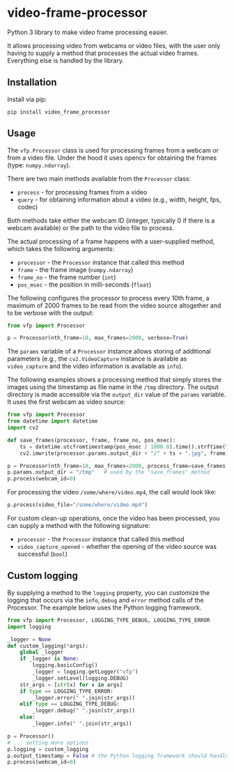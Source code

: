 # video-frame-processor
Python 3 library to make video frame processing easier.

It allows processing video from webcams or video files, 
with the user only having to supply a method that processes
the actual video frames. Everything else is handled by the
library.

## Installation

Install via pip:

```
pip install video_frame_processor
```

## Usage

The `vfp.Processor` class is used for processing frames from a webcam or from a video file.
Under the hood it uses opencv for obtaining the frames (type: `numpy.ndarray`).

There are two main methods available from the `Processor` class:
* `process` - for processing frames from a video
* `query` - for obtaining information about a video (e.g., width, height, fps, codec)

Both methods take either the webcam ID (integer, typically 0 if there is a webcam available) 
or the path to the video file to process.

The actual processing of a frame happens with a user-supplied method, which takes the following
arguments:
* `processor` - the `Processor` instance that called this method
* `frame` - the frame image (`numpy.ndarray`)
* `frame_no` - the frame number (`int`)
* `pos_msec` - the position in milli-seconds (`float`)

The following configures the processor to process every 10th frame, a maximum of 2000 frames
to be read from the video source altogether and to be verbose with the output:

```python
from vfp import Processor

p = Processor(nth_frame=10, max_frames=2000, verbose=True)
```

The `params` variable of a `Processor` instance allows storing of additional parameters
(e.g., the `cv2.VideoCapture` instance is available as `video_capture` and the video information
is available as `info`). 

The following examples shows a processing method that simply stores the images using the timestamp 
as file name in the `/tmp` directory. The output directory is made accessible via the `output_dir` 
value of the `params` variable. It uses the first webcam as video source:

```python
from vfp import Processor
from datetime import datetime
import cv2

def save_frames(processor, frame, frame_no, pos_msec):
    ts = datetime.utcfromtimestamp(pos_msec / 1000.0).time().strftime("%H%M%S.%f")
    cv2.imwrite(processor.params.output_dir + "/" + ts + ".jpg", frame)

p = Processor(nth_frame=10, max_frames=2000, process_frame=save_frames, verbose=True)
p.params.output_dir = "/tmp"   # used by the "save_frames" method 
p.process(webcam_id=0)
```

For processing the video `/some/where/video.mp4`, the call would look like:

```python
p.process(video_file="/some/where/video.mp4")
```

For custom clean-up operations, once the video has been processed, you can supply
a method with the following signature:

* `processor` - the `Processor` instance that called this method
* `video_capture_opened` - whether the opening of the video source was successful (`bool`)


## Custom logging

By supplying a method to the `logging` property, you can customize the logging
that occurs via the `info`, `debug` and `error` method calls of the Processor. 
The example below uses the Python logging framework.  

```python
from vfp import Processor, LOGGING_TYPE_DEBUG, LOGGING_TYPE_ERROR
import logging

_logger = None
def custom_logging(*args):
    global _logger
    if _logger is None:
        logging.basicConfig()
        _logger = logging.getLogger("vfp")
        _logger.setLevel(logging.DEBUG)
    str_args = [str(x) for x in args]
    if type == LOGGING_TYPE_ERROR:
        _logger.error(" ".join(str_args))
    elif type == LOGGING_TYPE_DEBUG:
        _logger.debug(" ".join(str_args))
    else:
        _logger.info(" ".join(str_args))

p = Processor()
# ... setting more options
p.logging = custom_logging
p.output_timestamp = False # the Python logging framework should handle that instead
p.process(webcam_id=0)
```
